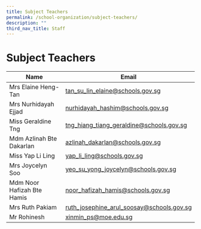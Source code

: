 ```yaml
---
title: Subject Teachers
permalink: /school-organization/subject-teachers/
description: ""
third_nav_title: Staff
---
```

# Subject Teachers




| Name | Email | 
| -------- | -------- | 
 | Mrs Elaine Heng-Tan | 	tan_su_lin_elaine@schools.gov.sg | 
 | Mrs Nurhidayah Ejjad	 | nurhidayah_hashim@schools.gov.sg | 
 | Miss Geraldine Tng	 | tng_hiang_tiang_geraldine@schools.gov.sg | 
 | Mdm Azlinah Bte Dakarlan | 	azlinah_dakarlan@schools.gov.sg | 
 | Miss Yap Li Ling | 	yap_li_ling@schools.gov.sg | 
 | Mrs Joycelyn Soo | 	yeo_su_yong_joycelyn@schools.gov.sg | 
 | Mdm Noor Hafizah Bte Hamis | 	noor_hafizah_hamis@schools.gov.sg | 
 | Mrs Ruth Pakiam | 	ruth_josephine_arul_soosay@schools.gov.sg |
 |Mr Rohinesh|xinmin_ps@moe.edu.sg|